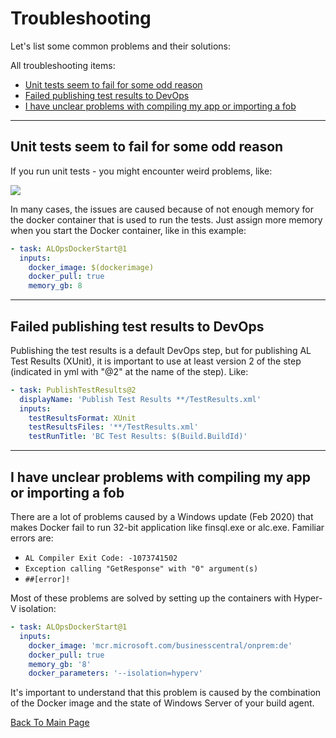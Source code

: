# Troubleshooting
Let's list some common problems and their solutions:

All troubleshooting items:
- [Unit tests seem to fail for some odd reason](#Unit-tests-seem-to-fail-for-some-odd-reason)
- [Failed publishing test results to DevOps ](#Failed-publishing-test-results-to-DevOps)
- [I have unclear problems with compiling my app or importing a fob](#I-have-unclear-problems-with-compiling-my-app-or-importing-a-fob)

---

## Unit tests seem to fail for some odd reason
If you run unit tests - you might encounter weird problems, like:

<img src="Images\Troubleshooting1.png">

In many cases, the issues are caused because of not enough memory for the docker container that is used to run the tests.  Just assign more memory when you start the Docker container, like in this example:
```yaml
- task: ALOpsDockerStart@1
  inputs:
    docker_image: $(dockerimage)
    docker_pull: true
    memory_gb: 8
```

---

## Failed publishing test results to DevOps 
Publishing the test results is a default DevOps step, but for publishing AL Test Results (XUnit), it is important to use at least version 2 of the step (indicated in yml with "@2" at the name of the step).  Like:
```yaml
- task: PublishTestResults@2
  displayName: 'Publish Test Results **/TestResults.xml'
  inputs:
    testResultsFormat: XUnit
    testResultsFiles: '**/TestResults.xml'
    testRunTitle: 'BC Test Results: $(Build.BuildId)'
```

---

## I have unclear problems with compiling my app or importing a fob
There are a lot of problems caused by a Windows update (Feb 2020) that makes Docker fail to run 32-bit application like finsql.exe or alc.exe.  Familiar errors are:
- `AL Compiler Exit Code: -1073741502`
- `Exception calling "GetResponse" with "0" argument(s)`
- `##[error]!`

Most of these problems are solved by setting up the containers with Hyper-V isolation:
```yaml
- task: ALOpsDockerStart@1
  inputs:
    docker_image: 'mcr.microsoft.com/businesscentral/onprem:de'
    docker_pull: true
    memory_gb: '8'
    docker_parameters: '--isolation=hyperv'
```
It's important to understand that this problem is caused by the combination of the Docker image and the state of Windows Server of your build agent.


[Back To Main Page](../README.md)
